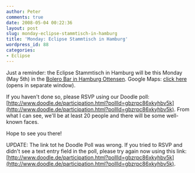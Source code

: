 ```yaml
---
author: Peter
comments: true
date: 2008-05-04 00:22:36
layout: post
slug: monday-eclipse-stammtisch-in-hamburg
title: 'Monday: Eclipse Stammtisch in Hamburg'
wordpress_id: 88
categories:
- Eclipse
---
```


Just a reminder: the Eclipse Stammtisch in Hamburg will be this Monday (May 5th) in the [Bolero Bar in Hamburg Ottensen](http://www.bolerobar.de/). Google Maps: [click here](http://www.google.com/maps?f=q&hl=de&geocode=&q=bolero+bar,+hamburg&ie=UTF8&ll=53.66173,9.961166&spn=0.261212,0.752563&z=11&iwloc=A) (opens in separate window).

If you haven't done so, please RSVP using our Doodle poll: [http://www.doodle.de/participation.html?pollId=gbzrpc86xkyhbv5k](http://www.doodle.de/participation.html?pollId=gbzrpc86xkyhbv5k). From what I can see, we'll be at least 20 people and there will be some well-known faces.

Hope to see you there!

UPDATE: The link tot he Doodle Poll was wrong. If you tried to RSVP and didn't see a text entry field in the poll, please try again now using this link: [http://www.doodle.de/participation.html?pollId=gbzrpc86xkyhbv5k](http://www.doodle.de/participation.html?pollId=gbzrpc86xkyhbv5k).
